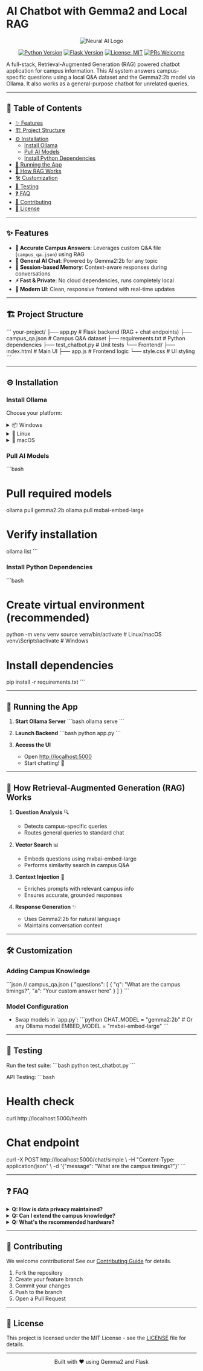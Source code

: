 # AI Chatbot with Gemma2 and Local RAG

<div align="center">

![Neural AI Logo](frontend/brain.png)

[![Python Version](https://img.shields.io/badge/python-3.8%2B-blue.svg)](https://www.python.org/downloads/)
[![Flask Version](https://img.shields.io/badge/flask-2.0%2B-green.svg)](https://flask.palletsprojects.com/)
[![License: MIT](https://img.shields.io/badge/License-MIT-yellow.svg)](https://opensource.org/licenses/MIT)
[![PRs Welcome](https://img.shields.io/badge/PRs-welcome-brightgreen.svg)](README.md#contributing)

</div>

A full-stack, Retrieval-Augmented Generation (RAG) powered chatbot application for campus information. This AI system answers campus-specific questions using a local Q&A dataset and the Gemma2:2b model via Ollama. It also works as a general-purpose chatbot for unrelated queries.

---

## 📑 Table of Contents

- [✨ Features](#features)
- [🏗️ Project Structure](#project-structure)
- [⚙️ Installation](#installation)
    - [Install Ollama](#install-ollama)
    - [Pull AI Models](#pull-ai-models)
    - [Install Python Dependencies](#install-python-dependencies)
- [🚀 Running the App](#running-the-app)
- [🔄 How RAG Works](#how-retrieval-augmented-generation-rag-works)
- [🛠️ Customization](#customization)
- [🧪 Testing](#testing)
- [❓ FAQ](#faq)
- [🤝 Contributing](#contributing)
- [📄 License](#license)

---

## ✨ Features

- **🎯 Accurate Campus Answers**: Leverages custom Q&A file (`campus_qa.json`) using RAG
- **🤖 General AI Chat**: Powered by Gemma2:2b for any topic
- **🧠 Session-based Memory**: Context-aware responses during conversations
- **⚡ Fast & Private**: No cloud dependencies, runs completely local
- **🎨 Modern UI**: Clean, responsive frontend with real-time updates

---

## 🏗️ Project Structure

\`\`\`
your-project/
├── app.py                   # Flask backend (RAG + chat endpoints)
├── campus_qa.json          # Campus Q&A dataset
├── requirements.txt        # Python dependencies
├── test_chatbot.py        # Unit tests
└── Frontend/
    ├── index.html         # Main UI
    ├── app.js            # Frontend logic
    └── style.css         # UI styling
\`\`\`

---

## ⚙️ Installation

### Install Ollama

Choose your platform:

<details>
<summary>📦 Windows</summary>

1. Download from [ollama.com/download](https://ollama.com/download)
2. Run the installer
3. Start Ollama from Start Menu

</details>

<details>
<summary>🐧 Linux</summary>

\`\`\`bash
curl -fsSL https://ollama.com/install.sh | sh
\`\`\`

</details>

<details>
<summary>🍎 macOS</summary>

\`\`\`bash
curl -fsSL https://ollama.com/install.sh | sh
\`\`\`

</details>

### Pull AI Models

\`\`\`bash
# Pull required models
ollama pull gemma2:2b
ollama pull mxbai-embed-large

# Verify installation
ollama list
\`\`\`

### Install Python Dependencies

\`\`\`bash
# Create virtual environment (recommended)
python -m venv venv
source venv/bin/activate  # Linux/macOS
venv\\Scripts\\activate   # Windows

# Install dependencies
pip install -r requirements.txt
\`\`\`

---

## 🚀 Running the App

1. **Start Ollama Server**
   \`\`\`bash
   ollama serve
   \`\`\`

2. **Launch Backend**
   \`\`\`bash
   python app.py
   \`\`\`

3. **Access the UI**
   - Open [http://localhost:5000](http://localhost:5000)
   - Start chatting! 💬

---

## 🔄 How Retrieval-Augmented Generation (RAG) Works

1. **Question Analysis** 🔍
   - Detects campus-specific queries
   - Routes general queries to standard chat

2. **Vector Search** 📊
   - Embeds questions using mxbai-embed-large
   - Performs similarity search in campus Q&A

3. **Context Injection** 🎯
   - Enriches prompts with relevant campus info
   - Ensures accurate, grounded responses

4. **Response Generation** ✨
   - Uses Gemma2:2b for natural language
   - Maintains conversation context

---

## 🛠️ Customization

### Adding Campus Knowledge
\`\`\`json
// campus_qa.json
{
  "questions": [
    {
      "q": "What are the campus timings?",
      "a": "Your custom answer here"
    }
  ]
}
\`\`\`

### Model Configuration
- Swap models in \`app.py\`:
\`\`\`python
CHAT_MODEL = "gemma2:2b"  # Or any Ollama model
EMBED_MODEL = "mxbai-embed-large"
\`\`\`

---

## 🧪 Testing

Run the test suite:
\`\`\`bash
python test_chatbot.py
\`\`\`

API Testing:
\`\`\`bash
# Health check
curl http://localhost:5000/health

# Chat endpoint
curl -X POST http://localhost:5000/chat/simple \\
     -H "Content-Type: application/json" \\
     -d '{"message": "What are the campus timings?"}'
\`\`\`

---

## ❓ FAQ

<details>
<summary><b>Q: How is data privacy maintained?</b></summary>
All processing happens locally. No data leaves your system.
</details>

<details>
<summary><b>Q: Can I extend the campus knowledge?</b></summary>
Yes! Add Q&A pairs to campus_qa.json.
</details>

<details>
<summary><b>Q: What's the recommended hardware?</b></summary>
- RAM: 8GB minimum, 16GB recommended
- GPU: Optional, CPU works fine
- Storage: 10GB for models
</details>

---

## 🤝 Contributing

We welcome contributions! See our [Contributing Guide](CONTRIBUTING.md) for details.

1. Fork the repository
2. Create your feature branch
3. Commit your changes
4. Push to the branch
5. Open a Pull Request

---

## 📄 License

This project is licensed under the MIT License - see the [LICENSE](LICENSE) file for details.

---

<div align="center">
<p>Built with ❤️ using Gemma2 and Flask</p>
</div>
